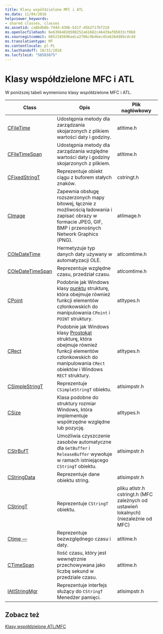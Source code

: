 ```yaml
---
title: Klasy współdzielone MFC i ATL
ms.date: 11/04/2016
helpviewer_keywords:
- shared classes, classes
ms.assetid: ca8b4b6b-744d-430b-b31f-d5b2f17bf210
ms.openlocfilehash: 6e63664020508252a61682c46439af85033cf068
ms.sourcegitcommit: 6052185696adca270bc9bdbec45a626dd89cdcdd
ms.translationtype: MT
ms.contentlocale: pl-PL
ms.lasthandoff: 10/31/2018
ms.locfileid: "50583875"
---
```

# <a name="classes-shared-by-mfc-and-atl"></a>Klasy współdzielone MFC i ATL

W poniższej tabeli wymieniono klasy współdzielone MFC i ATL.

|Class|Opis|Plik nagłówkowy|
|-----------|-----------------|-----------------|
|[CFileTime](../../atl-mfc-shared/reference/cfiletime-class.md)|Udostępnia metody dla zarządzania skojarzonych z plikiem wartości daty i godziny.|atltime.h|
|[CFileTimeSpan](../../atl-mfc-shared/reference/cfiletimespan-class.md)|Udostępnia metody dla zarządzania względne wartości daty i godziny skojarzonych z plikiem.|atltime.h|
|[CFixedStringT](../../atl-mfc-shared/reference/cfixedstringt-class.md)|Reprezentuje obiekt ciągu z buforem stałych znaków.|cstringt.h|
|[CImage](../../atl-mfc-shared/reference/cimage-class.md)|Zapewnia obsługę rozszerzonych mapy bitowej, łącznie z możliwością ładowania i zapisać obrazy w formacie JPEG, GIF, BMP i przenośnych Network Graphics (PNG).|atlimage.h|
|[COleDateTime](../../atl-mfc-shared/reference/coledatetime-class.md)|Hermetyzuje typ danych daty używany w automatyzacji OLE.|atlcomtime.h|
|[COleDateTimeSpan](../../atl-mfc-shared/reference/coledatetimespan-class.md)|Reprezentuje względne czasu, przedział czasu.|atlcomtime.h|
|[CPoint](../../atl-mfc-shared/reference/cpoint-class.md)|Podobnie jak Windows klasy [punktu](../../mfc/reference/point-structure.md) strukturę, która obejmuje również funkcji elementów członkowskich do manipulowania `CPoint` i `POINT` struktury.|atltypes.h|
|[CRect](../../atl-mfc-shared/reference/crect-class.md)|Podobnie jak Windows klasy [Prostokąt](../../mfc/reference/rect-structure.md) strukturę, która obejmuje również funkcji elementów członkowskich do manipulowania `CRect` obiektów i Windows `RECT` struktury.|atltypes.h|
|[CSimpleStringT](../../atl-mfc-shared/reference/csimplestringt-class.md)|Reprezentuje `CSimpleStringT` obiektu.|atlsimpstr.h|
|[CSize](../../atl-mfc-shared/reference/csize-class.md)|Klasa podobne do struktury rozmiar Windows, która implementuje współrzędne względne lub pozycję.|atltypes.h|
|[CStrBufT](../../atl-mfc-shared/reference/cstrbuft-class.md)|Umożliwia czyszczenie zasobów automatyczne dla `GetBuffer` i `ReleaseBuffer` wywołuje w ramach istniejącego `CStringT` obiektu.|atlsimpstr.h|
|[CStringData](../../atl-mfc-shared/reference/cstringdata-class.md)|Reprezentuje dane obiektu string.|atlsimpstr.h|
|[CStringT](../../atl-mfc-shared/reference/cstringt-class.md)|Reprezentuje `CStringT` obiektu.|pliku atlstr.h cstringt.h (MFC zależnych od ustawień lokalnych) (niezależnie od MFC)|
|[Ctime —](../../atl-mfc-shared/reference/ctime-class.md)|Reprezentuje bezwzględnego czasu i daty.|atltime.h|
|[CTimeSpan](../../atl-mfc-shared/reference/ctimespan-class.md)|Ilość czasu, który jest wewnętrznie przechowywana jako liczbę sekund w przedziale czasu.|atltime.h|
|[IAtlStringMgr](../../atl-mfc-shared/reference/iatlstringmgr-class.md)|Reprezentuje interfejs służący do `CStringT` Menedżer pamięci.|atlsimpstr.h|

## <a name="see-also"></a>Zobacz też

[Klasy współdzielone ATL/MFC](../../atl-mfc-shared/atl-mfc-shared-classes.md)

